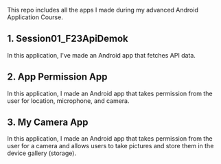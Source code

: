 This repo includes all the apps I made during my advanced Android Application Course. 

## 1. Session01_F23ApiDemok
In this application, I've made an Android app that fetches API data.

## 2. App Permission App
In this application, I made an Android app that takes permission from the user for location, microphone, and camera.

## 3. My Camera App
In this application, I made an Android app that takes permission from the user for a camera and allows users to take pictures and store them in the device gallery (storage).
